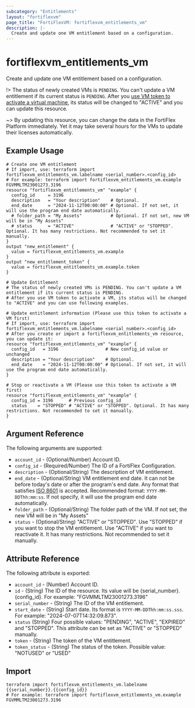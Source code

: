 ```yaml
---
subcategory: "Entitlements"
layout: "fortiflexvm"
page_title: "FortiFlexVM: fortiflexvm_entitlements_vm"
description: |-
  Create and update one VM entitlement based on a configuration.
---
```


# fortiflexvm_entitlements_vm

Create and update one VM entitlement based on a configuration.

!> The status of newly created VMs is `PENDING`. You can't update a VM entitlement if its current status is `PENDING`. After you [use VM token to activate a virtual machine](https://docs.fortinet.com/document/flex-vm/latest/administration-guide/256339/injecting-the-flex-vm-license), its status will be changed to "ACTIVE" and you can update this resource.


~> By updating this resource, you can change the data in the FortiFlex Platform immediately. Yet it may take several hours for the VMs to update their licenses automatically.


## Example Usage

```hcl
# Create one VM entitlement
# If import, use: terraform import fortiflexvm_entitlements_vm.labelname <serial_number>.<config_id>
# For example: terraform import fortiflexvm_entitlements_vm.example FGVMMLTM23001273.3196
resource "fortiflexvm_entitlements_vm" "example" {
  config_id     = 3196
  description   = "Your description"    # Optional.
  end_date      = "2024-11-12T00:00:00" # Optional. If not set, it will use the program end date automatically.
  # folder_path = "My Assets"           # Optional. If not set, new VM will be in "My Assets"
  # status      = "ACTIVE"              # "ACTIVE" or "STOPPED". Optional. It has many restrictions. Not recommended to set it manually.
}
output "new_entitlement" {
  value = fortiflexvm_entitlements_vm.example
}
output "new_entitlement_token" {
  value = fortiflexvm_entitlements_vm.example.token
}

# Update Entitlement
# The status of newly created VMs is PENDING. You can't update a VM entitlement if its current status is PENDING.
# After you use VM token to activate a VM, its status will be changed to "ACTIVE" and you can use following examples.

# Update entitlement information (Please use this token to activate a VM first)
# If import, use: terraform import fortiflexvm_entitlements_vm.labelname <serial_number>.<config_id>
# After you create or import a fortiflexvm_entitlements_vm resource, you can update it:
resource "fortiflexvm_entitlements_vm" "example" {
  config_id   = 3196                  # New config_id value or unchanged
  description = "Your description"    # Optional.
  end_date    = "2024-11-12T00:00:00" # Optional. If not set, it will use the program end date automatically.
}

# Stop or reactivate a VM (Please use this token to activate a VM first)
resource "fortiflexvm_entitlements_vm" "example" {
  config_id = 3196      # Previous config_id
  status    = "STOPPED" # "ACTIVE" or "STOPPED". Optional. It has many restrictions. Not recommended to set it manually.
}
```

## Argument Reference

The following arguments are supported:

* `account_id` - (Optional/Number) Account ID.
* `config_id` - (Required/Number) The ID of a FortiFlex Configuration.
* `description` - (Optional/String) The description of VM entitlement.
* `end_date` - (Optional/String) VM entitlement end date. It can not be before today's date or after the program's end date. Any format that satisfies [ISO 8601](https://www.w3.org/TR/NOTE-datetime-970915.html) is accepted. Recommended format: `YYYY-MM-DDThh:mm:ss`. If not specify, it will use the program end date automatically.
* `folder_path` - (Optional/String) The folder path of the VM. If not set, the new VM will be in "My Assets"
* `status` - (Optional/String) "ACTIVE" or "STOPPED". Use "STOPPED" if you want to stop the VM entitlement. Use "ACTIVE" if you want to reactivate it. It has many restrictions. Not recommended to set it manually.

## Attribute Reference

The following attribute is exported:

* `account_id` - (Number) Account ID.
* `id` - (String) The ID of the resource. Its value will be {serial_number}.{config_id}. For example: "FGVMMLTM23001273.3196"
* `serial_number` - (String) The ID of the VM entitlement.
* `start_date` - (String) Start date. Its format is `YYYY-MM-DDThh:mm:ss.sss`. For example: "2024-07-07T14:32:09.873".
* `status` (String) Four possible values: "PENDING", "ACTIVE", "EXPIRED" and "STOPPED". This attribute can be set as "ACTIVE" or "STOPPED" manually.
* `token` - (String) The token of the VM entitlement.
* `token_status` - (String) The status of the token. Possible value: "NOTUSED" or "USED"

## Import

```
terraform import fortiflexvm_entitlements_vm.labelname {{serial_number}}.{{config_id}}
# For example: terraform import fortiflexvm_entitlements_vm.example FGVMMLTM23001273.3196
```
